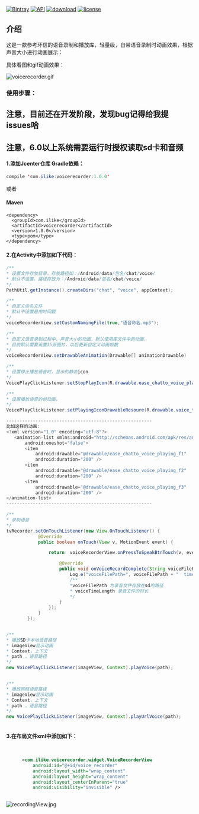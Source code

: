 
[![Bintray](https://img.shields.io/bintray/v/ilike/maven/voicerecorder.svg)](https://bintray.com/ilike/maven/voicerecorder)
[![API](https://img.shields.io/badge/API-9%2B-brightgreen.svg)](https://android-arsenal.com/api?level=9) 
[![download](https://img.shields.io/badge/downloadZip-v3.2.6-orange.svg)](https://github.com/wangshanhai/VoiceRecorder/archive/master.zip)
[![license](https://img.shields.io/hexpm/l/plug.svg)](http://www.apache.org/licenses/LICENSE-2.0)



## 介绍

这是一款参考环信的语音录制和播放库，轻量级，自带语音录制时动画效果，根据声音大小进行动画展示：
 
具体看图和gif动画效果：

![voicerecorder.gif](https://github.com/wangshanhai/VoiceRecorder/blob/master/image/voicerecorder2.gif)



### **使用步骤：**

## **注意，目前还在开发阶段，发现bug记得给我提issues哈**
## **注意，6.0以上系统需要运行时授权读取sd卡和音频**

#### 1.添加Jcenter仓库 Gradle依赖：
```java
compile 'com.ilike:voicerecorder:1.0.0'
```
或者

#### Maven
```
<dependency>
  <groupId>com.ilike</groupId>
  <artifactId>voicerecorder</artifactId>
  <version>1.0.0</version>
  <type>pom</type>
</dependency>
```
#### 2.在Activity中添加如下代码：

```java
/**
* 设置文件存放目录，存放路径如：/Android/data/包名/chat/voice/
* 默认不设置，路径存放为：/Android/data/包名/chat/voice/
*/
PathUtil.getInstance().createDirs("chat", "voice", appContext);


```



```java
/**
* 自定义命名文件
* 默认不设置是用时间戳
*/
voiceRecorderView.setCustomNamingFile(true,"语音命名.mp3");

```

```java
/**
* 自定义语音录制过程中，声音大小的动画，默认使用库文件中的动画，
* 目前默认需要设置15张图片，以后更新自定义动画帧数
*/
voiceRecorderView.setDrawableAnimation(Drawable[] animationDrawable)

```

```java
/**
* 设置停止播放语音时，显示的静态icon
*/
VoicePlayClickListener.setStopPlayIcon(R.drawable.ease_chatto_voice_playing)

```

```java
/**
* 设置播放语音的帧动画，
*/
VoicePlayClickListener.setPlayingIconDrawableResoure(R.drawable.voice_to_icon)

-------------------------------------------------------
比如这样的动画:
<?xml version="1.0" encoding="utf-8"?>
   <animation-list xmlns:android="http://schemas.android.com/apk/res/android"
       android:oneshot="false">
       <item
           android:drawable="@drawable/ease_chatto_voice_playing_f1"
           android:duration="200" />
       <item
           android:drawable="@drawable/ease_chatto_voice_playing_f2"
           android:duration="200" />
       <item
           android:drawable="@drawable/ease_chatto_voice_playing_f3"
           android:duration="200" />
</animation-list>
-------------------------------------------------------

```


```java
/**
* 录制语音
*/
tvRecorder.setOnTouchListener(new View.OnTouchListener() {
            @Override
            public boolean onTouch(View v, MotionEvent event) {

                return  voiceRecorderView.onPressToSpeakBtnTouch(v, event, new VoiceRecorderView.EaseVoiceRecorderCallback() {

                    @Override
                    public void onVoiceRecordComplete(String voiceFilePath, int voiceTimeLength) {
                        Log.e("voiceFilePath=", voiceFilePath + "  time = " + voiceTimeLength);
                        /**
                        *voiceFilePath 为录音文件存放在sd的路径
                        * voiceTimeLength 录音文件的时长
                        */
                    }
                });
            }
        });

```

```java

/**
* 播放SD卡本地语音路径
* imageView显示动画
* Context，上下文
* path ，语音路径
*/
new VoicePlayClickListener(imageView, Context).playVoice(path);


/**
* 播放网络语音路径
* imageView显示动画
* Context，上下文
* path ，语音路径
*/
new VoicePlayClickListener(imageView, Context).playUrlVoice(path);



```

#### 3.在布局文件xml中添加如下：
 
  ```xml
    
    
        <com.ilike.voicerecorder.widget.VoiceRecorderView
            android:id="@+id/voice_recorder"
            android:layout_width="wrap_content"
            android:layout_height="wrap_content"
            android:layout_centerInParent="true"
            android:visibility="invisible" />
    
  ```
![recordingView.jpg](https://github.com/wangshanhai/VoiceRecorder/blob/master/image/recordingView.jpg)



